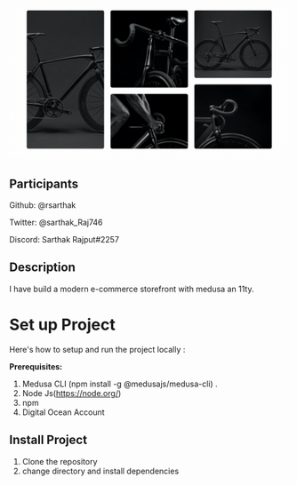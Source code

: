 ![mycart](image/mycart.png)

## Participants
Github: @rsarthak

Twitter: @sarthak_Raj746

Discord: Sarthak Rajput#2257

## Description
I have build a modern e-commerce storefront with medusa an 11ty.


# Set up Project
Here's how to setup and run the project locally :

**Prerequisites:**

1. Medusa CLI (npm install -g @medusajs/medusa-cli) .
2. Node Js(https://node.org/)
3. npm
4. Digital Ocean Account

## Install Project
1. Clone the repository
2. change directory and install dependencies
